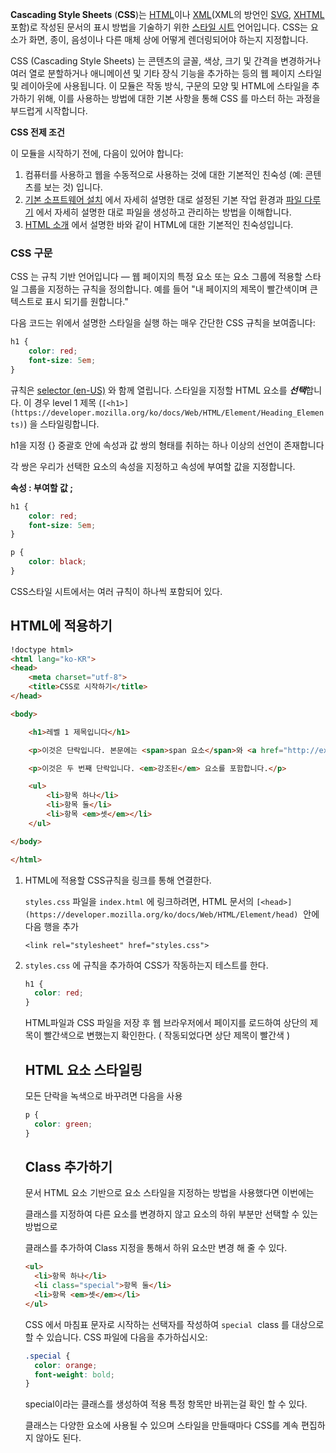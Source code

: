 **Cascading Style Sheets**
(**CSS**)는 [HTML](https://developer.mozilla.org/ko/docs/Web/HTML)이나 [XML](https://developer.mozilla.org/ko/docs/Web/XML)(XML의 방언인 [SVG](https://developer.mozilla.org/ko/docs/Web/SVG), [XHTML](https://developer.mozilla.org/ko/docs/Glossary/XHTML)포함)로 작성된 문서의 표시 방법을 기술하기 위한 [스타일 시트](https://developer.mozilla.org/ko/docs/Web/API/StyleSheet) 언어입니다. CSS는 요소가 화면, 종이, 음성이나 다른 매체 상에 어떻게 렌더링되어야 하는지 지정합니다.

CSS (Cascading Style Sheets) 는 콘텐츠의 글꼴, 색상, 크기 및 간격을 변경하거나 여러 열로 분할하거나 애니메이션 및 기타 장식 기능을 추가하는 등의 웹 페이지 스타일 및 레이아웃에 사용됩니다. 이 모듈은 작동 방식, 구문의 모양 및 HTML에 스타일을 추가하기 위해, 이를 사용하는 방법에 대한 기본 사항을 통해 CSS 를 마스터 하는 과정을 부드럽게 시작합니다.

**CSS 전제 조건**

이 모듈을 시작하기 전에, 다음이 있어야 합니다:

1. 컴퓨터를 사용하고 웹을 수동적으로 사용하는 것에 대한 기본적인 친숙성 (예: 콘텐츠를 보는 것) 입니다.
2. [기본 소프트웨어 설치](https://developer.mozilla.org/ko/docs/Learn/Getting_started_with_the_web/Installing_basic_software) 에서 자세히 설명한 대로 설정된 기본 작업 환경과 [파일 다루기](https://developer.mozilla.org/ko/docs/Learn/Getting_started_with_the_web/Dealing_with_files) 에서 자세히 설명한 대로 파일을 생성하고 관리하는 방법을 이해합니다.
3. [HTML 소개](https://developer.mozilla.org/ko/docs/Learn/HTML/Introduction_to_HTML) 에서 설명한 바와 같이 HTML에 대한 기본적인 친숙성입니다.

### CSS  구문

CSS 는 규칙 기반 언어입니다 — 웹 페이지의 특정 요소 또는 요소 그룹에 적용할 스타일 그룹을 지정하는 규칙을 정의합니다. 예를 들어 "내 페이지의 제목이 빨간색이며 큰 텍스트로 표시 되기를 원합니다."

다음 코드는 위에서 설명한 스타일을 실행 하는 매우 간단한 CSS 규칙을 보여줍니다:

```css
h1 {
    color: red;
    font-size: 5em;
}
```

규칙은 [selector (en-US)](https://developer.mozilla.org/en-US/docs/Glossary/CSS_Selector) 와 함께 열립니다. 스타일을 지정할 HTML 요소를 ***선택***합니다. 이 경우 level 1 제목 (`[<h1>](https://developer.mozilla.org/ko/docs/Web/HTML/Element/Heading_Elements)`) 을 스타일링합니다.

h1을 지정 {} 중괄호 안에 속성과 값 쌍의 형태를 취하는 하나 이상의 선언이 존재합니다

각 쌍은 우리가 선택한 요소의 속성을 지정하고 속성에 부여할 값을 지정합니다.

**속성 : 부여할 값 ;** 

```css
h1 {
    color: red;
    font-size: 5em;
}

p {
    color: black;
}
```

CSS스타일 시트에서는 여러 규칙이 하나씩 포함되어 있다.

## HTML에 적용하기

```html
!doctype html>
<html lang="ko-KR">
<head>
    <meta charset="utf-8">
    <title>CSS로 시작하기</title>
</head>

<body>

    <h1>레벨 1 제목입니다</h1>

    <p>이것은 단락입니다. 본문에는 <span>span 요소</span>와 <a href="http://example.com">링크</a>가 있습니다.</p>

    <p>이것은 두 번째 단락입니다. <em>강조된</em> 요소를 포함합니다.</p>

    <ul>
        <li>항목 하나</li>
        <li>항목 둘</li>
        <li>항목 <em>셋</em></li>
    </ul>

</body>

</html>
```

1. HTML에 적용할 CSS규칙을 링크를 통해 연결한다.
    
    `styles.css` 파일을 `index.html` 에 링크하려면, HTML 문서의 `[<head>](https://developer.mozilla.org/ko/docs/Web/HTML/Element/head)`
     안에 다음 행을 추가
    
    `<link rel="stylesheet" href="styles.css">`
    
2. `styles.css` 에 규칙을 추가하여 CSS가 작동하는지 테스트를 한다.
    
    ```css
    h1 {
      color: red;
    }
    ```
    
    HTML파일과 CSS 파일을 저장 후 웹 브라우저에서 페이지를 로드하여 상단의 제목이 빨간색으로 변했는지 확인한다. ( 작동되었다면 상단 제목이 빨간색 ) 
    
    ## HTML 요소 스타일링
    
     모든 단락을 녹색으로 바꾸려면 다음을 사용
    
    ```css
    p {
      color: green;
    }
    ```
    
    ## Class 추가하기
    
    문서 HTML 요소 기반으로 요소 스타일을 지정하는 방법을 사용했다면 이번에는 
    
    클래스를 지정하여 다른 요소를 변경하지 않고 요소의 하위 부분만 선택할 수 있는 방법으로
    
    클래스를 추가하여 Class 지정을 통해서 하위 요소만 변경 해 줄 수 있다.
    
    ```html
    <ul>
      <li>항목 하나</li>
      <li class="special">항목 둘</li>
      <li>항목 <em>셋</em></li>
    </ul>
    ```
    
    CSS 에서 마침표 문자로 시작하는 선택자를 작성하여 `special`
     class 를 대상으로 할 수 있습니다. CSS 파일에 다음을 추가하십시오:
    
    ```css
    .special {
      color: orange;
      font-weight: bold;
    }
    ```
    
    special이라는 클래스를 생성하여 적용 특정 항목만 바뀌는걸 확인 할 수 있다.
    
    클래스는 다양한 요소에 사용될 수 있으며 스타일을 만들때마다 CSS를 계속 편집하지 않아도 된다.
    
    